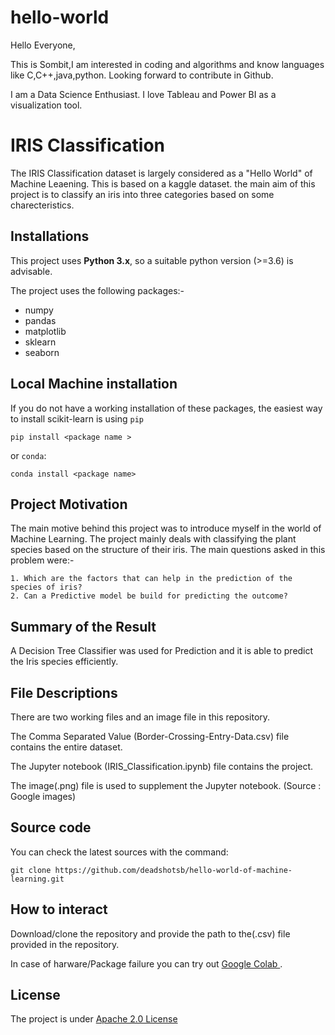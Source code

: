# hello-world

Hello Everyone,

This is Sombit,I am interested in coding and algorithms and know languages like C,C++,java,python.
Looking forward to contribute in Github.

I am a Data Science Enthusiast. I love Tableau and Power BI as a visualization tool.

# IRIS Classification 

The IRIS Classification dataset is largely considered as a "Hello World" of Machine Leaening. This is based on a kaggle dataset. the main aim of this project is to classify an iris into three categories based on some charecteristics.

## Installations ## 

This project uses **Python 3.x**, so a suitable python version (>=3.6) is advisable.

The project uses the following packages:- 
<ul>
  <li> numpy </li>
  <li> pandas </li>
  <li> matplotlib </li>
  <li> sklearn </li>
  <li> seaborn </li>
</ul>

## Local Machine installation ##
If you do not have a working installation of these packages, the easiest way to install scikit-learn is using `pip`

`pip install <package name >`

or `conda`:

`conda install <package name>`

## Project Motivation ## 

The main motive behind this project was to introduce myself in the world of Machine Learning. The project mainly deals with classifying the plant species based on the structure of their iris. The main questions asked in this problem were:-
    
    1. Which are the factors that can help in the prediction of the species of iris?
    2. Can a Predictive model be build for predicting the outcome?

## Summary of the Result ##

A Decision Tree Classifier was used for Prediction and it is able to predict the Iris species efficiently.

##  File Descriptions ##

There are two working files and an image file in this repository.

The Comma Separated Value (Border-Crossing-Entry-Data.csv) file contains the entire dataset.

The Jupyter notebook (IRIS_Classification.ipynb) file contains the project.

The image(.png) file is used to supplement the Jupyter notebook. (Source : Google images)

## Source code ## 

You can check the latest sources with the command:

`git clone https://github.com/deadshotsb/hello-world-of-machine-learning.git`

## How to interact ##

Download/clone the repository and provide the path to the(.csv) file provided in the repository.

In case of harware/Package failure you can try out <a href= "colab.research.google.com"> Google Colab </a>.


## License ##

The project is under <a href="http://www.apache.org/licenses/LICENSE-2.0" > Apache 2.0 License </a> 
